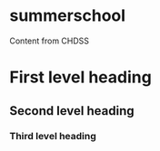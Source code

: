 # summerschool
Content from CHDSS

# First level heading
## Second level heading
### Third level heading